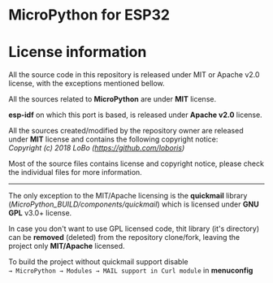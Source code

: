 # MicroPython for ESP32

# License information

All the source code in this repository is released under MIT or Apache v2.0 license, with the exceptions mentioned bellow.

All the sources related to **MicroPython** are under **MIT** license.

**esp-idf** on which this port is based, is released under **Apache v2.0** license.

All the sources created/modified by the repository owner are released under **MIT** license and contains the following copyright notice:<br>
*Copyright (c) 2018 LoBo (https://github.com/loboris)*

Most of the source files contains license and copyright notice, please check the individual files for more information.

---

The only exception to the MIT/Apache licensing is the **quickmail** library (*MicroPython_BUILD/components/quickmail*) which is licensed under **GNU GPL** v3.0+ license.

In case you don't want to use GPL licensed code, thit library (it's directory) can be **removed** (deleted) from the repository clone/fork, leaving the project only **MIT/Apache** licensed.

To build the project without quickmail support disable<br>
`→ MicroPython → Modules → MAIL support in Curl module` in **menuconfig**

